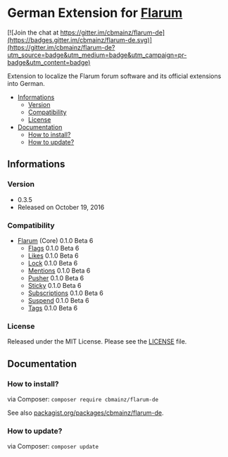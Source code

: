 # German Extension for [Flarum](http://flarum.org/)

[![Join the chat at https://gitter.im/cbmainz/flarum-de](https://badges.gitter.im/cbmainz/flarum-de.svg)](https://gitter.im/cbmainz/flarum-de?utm_source=badge&utm_medium=badge&utm_campaign=pr-badge&utm_content=badge)

Extension to localize the Flarum forum software and its official extensions into German.

- [Informations](https://github.com/cbmainz/flarum-de#informations)
    - [Version](https://github.com/cbmainz/flarum-de#version)
    - [Compatibility](https://github.com/cbmainz/flarum-de#compatibility)
    - [License](https://github.com/cbmainz/flarum-de#license)
- [Documentation](https://github.com/cbmainz/flarum-de#documentation)
    - [How to install?](https://github.com/cbmainz/flarum-de#how-to-install)
    - [How to update?](https://github.com/cbmainz/flarum-de#how-to-update)

## Informations

### Version

- 0.3.5
- Released on October 19, 2016

### Compatibility

- [Flarum](https://github.com/flarum/core) (Core) 0.1.0 Beta 6
    - [Flags](https://github.com/flarum/flags) 0.1.0 Beta 6
    - [Likes](https://github.com/flarum/likes) 0.1.0 Beta 6
    - [Lock](https://github.com/flarum/lock) 0.1.0 Beta 6
    - [Mentions](https://github.com/flarum/mentions) 0.1.0 Beta 6
    - [Pusher](https://github.com/flarum/pusher) 0.1.0 Beta 6
    - [Sticky](https://github.com/flarum/sticky) 0.1.0 Beta 6
    - [Subscriptions](https://github.com/flarum/subscriptions) 0.1.0 Beta 6
    - [Suspend](https://github.com/flarum/suspend) 0.1.0 Beta 6
    - [Tags](https://github.com/flarum/tags) 0.1.0 Beta 6

### License

Released under the MIT License. Please see the [LICENSE](https://github.com/cbmainz/flarum-de/blob/master/LICENSE) file.

## Documentation

### How to install?

via Composer: `composer require cbmainz/flarum-de`

See also [packagist.org/packages/cbmainz/flarum-de](https://packagist.org/packages/cbmainz/flarum-de).

### How to update?

via Composer: `composer update`